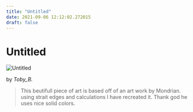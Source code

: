 ```yaml
---
title: "Untitled"
date: 2021-09-06 12:12:02.272015
draft: false
---
```


# Untitled

![Untitled](../images/8d35f07e-0f35-11ec-a5fb-1e00f30e0089.png)

by *Toby_B.*



> This beutifull piece of art is based off of an art work by Mondrian. using strait edges and calculations I have recreated it. Thank god he uses nice solid colors.